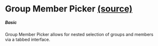 Group Member Picker [(source)](https://github.com/bullhorn/novo-elements/blob/master/projects/novo-elements/src/elements/group-member-picker)
============================================================================================

##### Basic

Group Member Picker allows for nested selection of groups and members via a tabbed interface.

<code-example example="group-member-picker-basic"></code-example>

